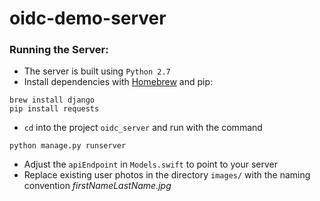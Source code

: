 # oidc-demo-server

### Running the Server:
  - The server is built using ` Python 2.7 `
  - Install dependencies with [Homebrew](https://www.brew.sh) and pip:
```
brew install django
pip install requests
```
  - ` cd ` into the project `oidc_server` and run with the command
  ```
  python manage.py runserver
  ```
  - Adjust the `apiEndpoint` in `Models.swift` to point to your server
  - Replace existing user photos in the directory ` images/ ` with the naming convention *firstNameLastName.jpg*
